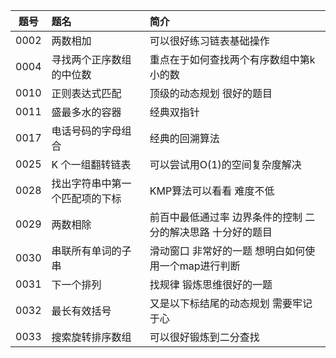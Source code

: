 
| 题号 | 题名 | 简介 |
| :-----:| :----- | :----- |
| 0002  | 两数相加  |可以很好练习链表基础操作 |
| 0004| 寻找两个正序数组的中位数 | 重点在于如何查找两个有序数组中第k小的数 |
| 0010  | 正则表达式匹配 | 顶级的动态规划 很好的题目 |
| 0011 | 盛最多水的容器 |经典双指针  |
| 0017 |  电话号码的字母组合 |  经典的回溯算法 |
| 0025 | K 个一组翻转链表 | 可以尝试用O(1)的空间复杂度解决 | 
| 0028 | 找出字符串中第一个匹配项的下标 | KMP算法可以看看 难度不低 | 
| 0029 | 两数相除| 前百中最低通过率 边界条件的控制 二分的解决思路 十分好的题目 | 
| 0030 | 串联所有单词的子串 | 滑动窗口 非常好的一题 想明白如何使用一个map进行判断 | 
| 0031 | 下一个排列 | 找规律 锻炼思维很好的一题 | 
| 0032 | 最长有效括号 | 又是以下标结尾的动态规划 需要牢记于心 | 
| 0033 | 搜索旋转排序数组 | 可以很好锻炼到二分查找 | 